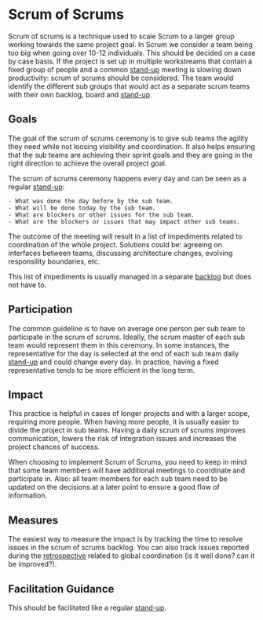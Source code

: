 # Scrum of Scrums

Scrum of scrums is a technique used to scale Scrum to a larger group working towards the same project goal. In Scrum we consider a team being too big when going over 10-12 individuals. This should be decided on a case by case basis. If the project is set up in multiple workstreams that contain a fixed group of people and a common [stand-up](../stand-ups/readme.md) meeting is slowing down productivity: scrum of scrums should be considered. The team would identify the different sub groups that would act as a separate scrum teams with their own backlog, board and [stand-up](/stand-ups/readme.md).

## Goals

The goal of the scrum of scrums ceremony is to give sub teams the agility they need while not loosing visibility and coordination. It also helps ensuring that the sub teams are achieving their sprint goals and they are going in the right direction to achieve the overall project goal.

The scrum of scrums ceremony happens every day and can be seen as a regular [stand-up](../stand-ups/readme.md):

    - What was done the day before by the sub team.
    - What will be done today by the sub team.
    - What are blockers or other issues for the sub team.
    - What are the blockers or issues that may impact other sub teams.

The outcome of the meeting will result in a list of impediments related to coordination of the whole project. Solutions could be: agreeing on interfaces between teams, discussing architecture changes, evolving responsility boundaries, etc.

This list of impediments is usually managed in a separate [backlog](../backlog-management/readme.md) but does not have to.

## Participation

The common guideline is to have on average one person per sub team to participate in the scrum of scrums. Ideally, the scrum master of each sub team would represent them in this ceremony. In some instances, the representative for the day is selected at the end of each sub team daily [stand-up](../stand-ups/readme.md) and could change every day. In practice, having a fixed representative tends to be more efficient in the long term.

## Impact

This practice is helpful in cases of longer projects and with a larger scope, requiring more people. When having more people, it is usually easier to divide the project in sub teams. Having a daily scrum of scrums improves communication, lowers the risk of integration issues and increases the project chances of success.

When choosing to implement Scrum of Scrums, you need to keep in mind that some team members will have additional meetings to coordinate and participate in. Also: all team members for each sub team need to be updated on the decisions at a later point to ensure a good flow of information.

## Measures

The easiest way to measure the impact is by tracking the time to resolve issues in the scrum of scrums backlog. You can also track issues reported during the [retrospective](../retrospectives/readme.md) related to global coordination (is it well done? can it be improved?).

## Facilitation Guidance

This should be facilitated like a regular [stand-up](../stand-ups/readme.md).
